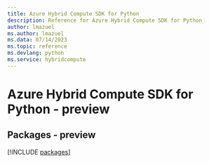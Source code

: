 ```yaml
---
title: Azure Hybrid Compute SDK for Python
description: Reference for Azure Hybrid Compute SDK for Python
author: lmazuel
ms.author: lmazuel
ms.data: 07/14/2023
ms.topic: reference
ms.devlang: python
ms.service: hybridcompute
---
```

# Azure Hybrid Compute SDK for Python - preview
## Packages - preview
[!INCLUDE [packages](hybrid-compute-index.md)]